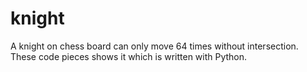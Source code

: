 # knight
A knight on chess board can only move 64 times without intersection. These code pieces shows it which is written with Python.
